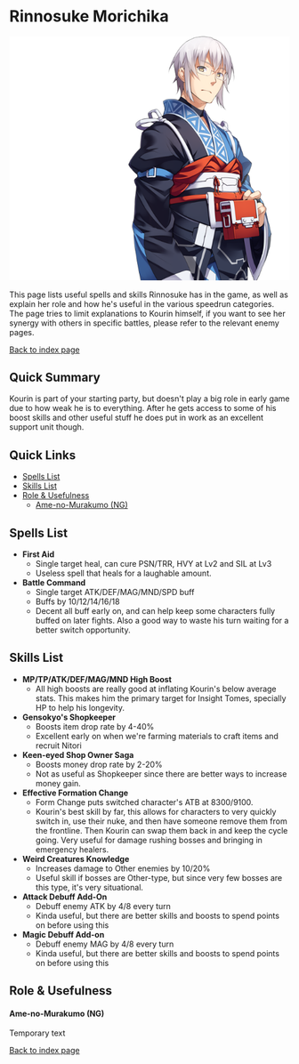 # Rinnosuke Morichika

![](img/kourin.png)

This page lists useful spells and skills Rinnosuke has in the game, as well as explain her role and how he's useful in the various speedrun categories. The page tries to limit explanations to Kourin himself, if you want to see her synergy with others in specific battles, please refer to the relevant enemy pages.

[Back to index page](../index.md)

## Quick Summary

Kourin is part of your starting party, but doesn't play a big role in early game due to how weak he is to everything. After he gets access to some of his boost skills and other useful stuff he does put in work as an excellent support unit though.

## Quick Links
* [Spells List](#spells)
* [Skills List](#skills)
* [Role & Usefulness](#useful)
	* [Ame-no-Murakumo (NG)](#ng-murakumo)

## <a id="spells"></a>Spells List

* **First Aid**
	* Single target heal, can cure PSN/TRR, HVY at Lv2 and SIL at Lv3
	* Useless spell that heals for a laughable amount.
* **Battle Command**
	* Single target ATK/DEF/MAG/MND/SPD buff
	* Buffs by 10/12/14/16/18
	* Decent all buff early on, and can help keep some characters fully buffed on later fights. Also a good way to waste his turn waiting for a better switch opportunity.

## <a id="skills"></a>Skills List

* **MP/TP/ATK/DEF/MAG/MND High Boost**
	* All high boosts are really good at inflating Kourin's below average stats. This makes him the primary target for Insight Tomes, specially HP to help his longevity.
* **Gensokyo's Shopkeeper**
	* Boosts item drop rate by 4-40%
	* Excellent early on when we're farming materials to craft items and recruit Nitori
* **Keen-eyed Shop Owner Saga**
	* Boosts money drop rate by 2-20%
	* Not as useful as Shopkeeper since there are better ways to increase money gain.
* **Effective Formation Change**
	* Form Change puts switched character's ATB at 8300/9100.
	* Kourin's best skill by far, this allows for characters to very quickly switch in, use their nuke, and then have someone remove them from the frontline. Then Kourin can swap them back in and keep the cycle going. Very useful for damage rushing bosses and bringing in emergency healers.
* **Weird Creatures Knowledge**
	* Increases damage to Other enemies by 10/20%
	* Useful skill if bosses are Other-type, but since very few bosses are this type, it's very situational.
* **Attack Debuff Add-On**
	* Debuff enemy ATK by 4/8 every turn
	* Kinda useful, but there are better skills and boosts to spend points on before using this
* **Magic Debuff Add-on**
	* Debuff enemy MAG by 4/8 every turn
	* Kinda useful, but there are better skills and boosts to spend points on before using this

## <a id="useful"></a>Role & Usefulness

#### <a id="ng-murakumo"></a>Ame-no-Murakumo (NG)

Temporary text

[Back to index page](../index.md)
